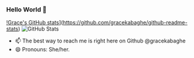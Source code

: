 ### Hello World 👋

[!Grace's GitHub stats](https://github-readme-stats.vercel.app/api?username=gracekabaghe)](https://github.com/gracekabaghe/github-readme-stats)
![GitHub Stats](https://github-readme-stats.vercel.app/api?username=gracekabaghe&theme=radical)
- 📫 The best way to reach me is right here on Github @gracekabaghe
- 😄 Pronouns: She/her.
